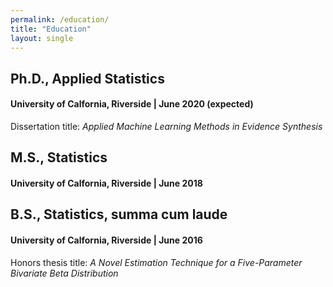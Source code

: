 ```yaml
---
permalink: /education/
title: "Education"
layout: single
---
```


## Ph.D., Applied Statistics
#### University of Calfornia, Riverside | June 2020 (expected)
Dissertation title: *Applied Machine Learning Methods in Evidence Synthesis*

## M.S., Statistics 
#### University of Calfornia, Riverside | June 2018

## B.S., Statistics, summa cum laude
#### University of Calfornia, Riverside | June 2016
Honors thesis title: *A Novel Estimation Technique for a Five-Parameter Bivariate Beta Distribution*

